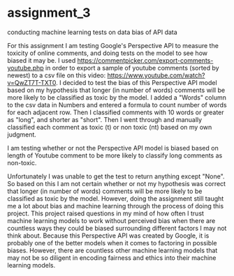 # assignment_3
conducting machine learning tests on data bias of API data

For this assignment I am testing Google's Perspective API to measure the toxicity of online comments, and doing tests on the model to see how biased it may be. 
I used https://commentpicker.com/export-comments-youtube.php in order to export a sample of youtube comments (sorted by newest) to a csv file on this video: https://www.youtube.com/watch?v=QwZT7T-TXT0.
I decided to test the bias of this Perspective API model based on my hypothesis that longer (in number of words) comments will be more likely to be classified as toxic by the model. I added a "Words" column to the csv data in Numbers and entered a formula to count number of words for each adjacent row. Then I classified comments with 10 words or greater as "long", and shorter as "short". Then I went through and manually classified each comment as toxic (t) or non toxic (nt) based on my own judgment.


I am testing whether or not the Perspective API model is biased based on length of Youtube comment to be more likely to classify long comments as non-toxic.

Unfortunately I was unable to get the test to return anything except "None". So based on this I am not certain whether or not my hypothesis was correct that longer (in number of words) comments will be more likely to be classified as toxic by the model. However, doing the assignment still taught me a lot about bias and machine learning through the process of doing this project. This project raised questions in my mind of how often I trust machine learning models to work without perceived bias when there are countless ways they could be biased surrounding different factors I may not think about. Because this Perspective API was created by Google, it is probably one of the better models when it comes to factoring in possible biases. However, there are countless other machine learning models that may not be so diligent in encoding fairness and ethics into their machine learning models.
